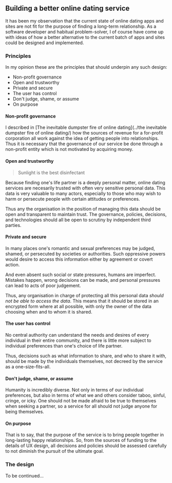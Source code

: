 ## Building a better online dating service

It has been my observation that the current state of online dating apps and sites are not fit for the purpose of finding a long-term relationship.  As a software developer and habitual problem-solver, I of course have come up with ideas of how a better alternative to the current batch of apps and sites could be designed and implemented.


### Principles

In my opinion these are the principles that should underpin any such design:

* Non-profit governance
* Open and trustworthy
* Private and secure
* The user has control
* Don't judge, shame, or assume
* On purpose


#### Non-profit governance

I described in [The inevitable dumpster fire of online dating](../the inevitable dumpster fire of online dating/) how the sources of revenue for a for-profit corporation all work against the idea of getting people into relationships.  Thus it is necessary that the governance of our service be done through a non-profit entity which is not motivated by acquiring money.


#### Open and trustworthy

> Sunlight is the best disinfectant

Because finding one's life partner is a deeply personal matter, online dating services are necesarily trusted with often very sensitive personal data.  This data is very valuable to many actors, especially to those who may wish to harm or persecute people with certain attitudes or preferences.

Thus any the organisation in the position of managing this data should be open and transparent to maintain trust.  The governance, policies, decisions, and technologies should all be open to scrutiny by independent third parties.


#### Private and secure

In many places one's romantic and sexual preferences may be judged, shamed, or persecuted by societies or authorities.  Such oppressive powers would desire to access this information either by agreement or covert action.

And even absent such social or state pressures, humans are imperfect.  Mistakes happen, wrong decisions can be made, and personal pressures can lead to acts of poor judgement.

Thus, any organisation in charge of protecting all this personal data *should not be able to access the data*.  This means that it should be stored in an encrypted form where at all possible, with only the owner of the data choosing when and to whom it is shared.


#### The user has control

No central authority can understand the needs and desires of every individual in their entire community, and there is little more subject to individual preferences than one's choice of life partner.

Thus, decisions such as what information to share, and who to share it with, should be made by the individuals themselves, not decreed by the service as a one-size-fits-all.


#### Don't judge, shame, or assume

Humanity is incredibly diverse. Not only in terms of our individual preferences, but also in terms of what we and others consider taboo, sinful, cringe, or icky.  One should not be made afraid to be true to themselves when seeking a partner, so a service for all should not judge anyone for being themselves.


#### On purpose

That is to say, that the purpose of the service is to bring people together in long-lasting happy relationships.  So, from the sources of funding to the details of UX design, all decisions and policies should be assessed carefully to not diminish the pursuit of the ultimate goal.


### The design

To be continued...
